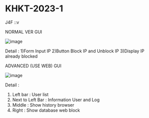 # KHKT-2023-1
J4F ::v

NORMAL VER GUI

![image](https://github.com/PlaymakerVN/KHKT-2023-1/assets/64791899/6975ed72-a865-4064-9c1b-2dcc568219be)

Detail :
1)Form Input IP
2)Button Block IP and Unblock IP
3)Display IP already blocked

ADVANCED (USE WEB) GUI

![image](https://github.com/PlaymakerVN/KHKT-2023-1/assets/64791899/8e149f48-0da3-4662-bcb8-804b6e16aa1a)

Detail :
1) Left bar : User list
2) Next to Left Bar : Information User and Log
3) Middle : Show history browser
4) Right : Show database web block 

